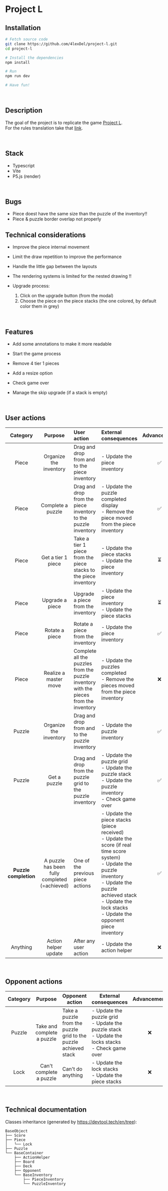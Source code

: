 # Project L

## Installation
```bash
# Fetch source code
git clone https://github.com/4lexDel/project-l.git
cd project-l
```
```bash
# Install the dependencies
npm install
```
```bash
# Run
npm run dev
```
```bash
# Have fun!
```

<br>

## Description
The goal of the project is to replicate the game [Project L](https://cdn.1j1ju.com/medias/82/ee/c6-project-l-rulebook.pdf).  
For the rules translation take that [link](https://biblio.brossard.ca/jeux_societe/regles/project_l_regles.pdf).

<br>

## Stack
- Typescript
- Vite
- P5.js (render)

<br>

## Bugs
- Piece doest have the same size than the puzzle of the inventory!!
- Piece & puzzle border overlap not properly

## Technical considerations
- Improve the piece internal movement
- Limit the draw repetition to improve the performance
- Handle the little gap between the layouts
- The rendering systems is limited for the nested drawing !!

- Upgrade process:  
    1. Click on the upgrade button (from the modal)  
    2. Choose the piece on the piece stacks (the one colored, by default color them in grey)

<br>

## Features
- Add some annotations to make it more readable
- Start the game process
- Remove 4 tier 1 pieces
- Add a resize option
- Check game over

- Manage the skip upgrade (if a stack is empty)

<br>

## User actions

| **Category** | **Purpose** | **User action** | **External consequences** | **Advancement** |
|:---:|:---:|:---|:---|:---:|
| Piece | Organize the inventory | Drag and drop from and to the piece inventory | - Update the piece inventory | ✅ |
| Piece | Complete a puzzle | Drag and drop from the piece inventory to the puzzle inventory | - Update the puzzle completed display<br>- Remove the piece moved from the piece inventory | ✅ |
| Piece | Get a tier 1 piece | Take a tier 1 piece from the piece stacks to the piece inventory | - Update the piece stacks<br>- Update the piece inventory | ⏳ |
| Piece | Upgrade a piece | Upgrade a piece from the inventory | - Update the piece inventory<br>- Update the piece stacks | ⏳ |
| Piece | Rotate a piece | Rotate a piece from the inventory | - Update the piece inventory | ✅ |
| Piece | Realize a master move | Complete all the puzzles from the puzzle inventory with the pieces from the inventory | - Update the puzzles completed<br>- Remove the pieces moved from the piece inventory | ❌ |
| Puzzle | Organize the inventory | Drag and drop from and to the puzzle inventory | - Update the puzzle inventory | ✅ |
| Puzzle | Get a puzzle | Drag and drop from the puzzle grid to the puzzle inventory | - Update the puzzle grid<br>- Update the puzzle stack<br>- Update the puzzle inventory<br>- Check game over | ✅ |
| **Puzzle completion** | A puzzle has been fully completed (=achieved) | One of the previous piece actions | - Update the piece stacks (piece received)<br>- Update the score (if real time score system)<br>- Update the puzzle inventory<br>- Update the puzzle achieved stack - Update the lock stacks<br>- Update the opponent piece inventory | ✅ |
| Anything | Action helper update | After any user action | - Update the action helper | ❌ |

<br>

## Opponent actions

| **Category** | **Purpose** | **Opponent action** | **External consequences** | **Advancement** |
|:---:|:---:|---|---|:---:|
| Puzzle | Take and complete a puzzle | Take a puzzle from the puzzle grid to the puzzle achieved stack | - Update the puzzle grid<br>- Update the puzzle stack<br>- Update the locks stacks<br>- Check game over | ❌ |
| Lock | Can't complete a puzzle | Can't do anything | - Update the lock stacks<br>- Update the piece stacks | ❌ |

<br>

## Technical documentation
Classes inheritance (generated by https://devtool.tech/en/tree):  
```
BaseObject  
├── Score  
├── Piece  
│   └── Lock  
├── Puzzle  
└── BaseContainer  
    ├── ActionHelper  
    ├── Board  
    ├── Deck  
    ├── Opponent  
    └── BaseInventory  
        ├── PieceInventory  
        └── PuzzleInventory  
```
